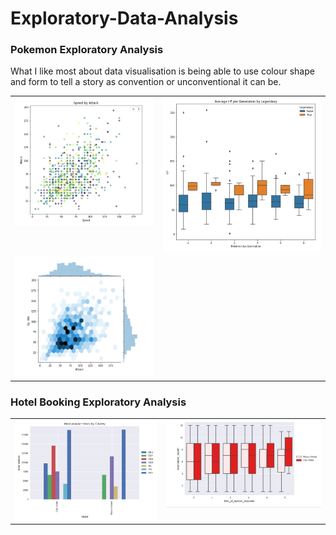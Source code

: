 # Exploratory-Data-Analysis

### Pokemon Exploratory Analysis
What I like most about data visualisation is being able to use colour shape and form to tell a story as convention or unconventional it can be.

<table>
  <tr>
    <td valign="top"><img src="https://github.com/dwellin98/Exploratory-Data-Analysis/blob/master/images/PokemonEDA1.JPG" width=100% height=50%>
    <td valign="top"><img src="https://github.com/dwellin98/Exploratory-Data-Analysis/blob/master/images/PokemonEDA2.JPG" width=100% height=45%>
  </tr>
  <tr>
    <td valign="top"><img src="https://github.com/dwellin98/Exploratory-Data-Analysis/blob/master/images/PokemonEDA3.JPG" width=100% height=50%>
  </tr>
 </table>


### Hotel Booking Exploratory Analysis
<table>
  <tr>
     <td valign="top"><img src="https://github.com/dwellin98/Exploratory-Data-Analysis/blob/master/images/Popular By Country.JPG" width=100% height=60%>
     <td valign="top"><img src="https://github.com/dwellin98/Exploratory-Data-Analysis/blob/master/images/Boxplot Special.JPG" width=100% height=60%>
  </tr>
 </table>






